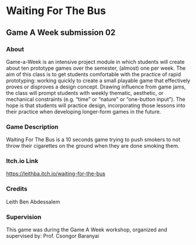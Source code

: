 # Waiting For The Bus
## Game A Week submission 02

### About
Game-a-Week is an intensive project module in which students will create about ten prototype games over the semester, (almost) one per week. The aim of this class is to get students comfortable with the practice of rapid prototyping: working quickly to create a small playable game that effectively proves or disproves a design concept. Drawing influence from game jams, the class will prompt students with weekly thematic, aesthetic, or mechanical constraints (e.g. “time” or “nature" or “one-button input”). The hope is that students will practice design, incorporating those lessons into their practice when developing longer-form games in the future.

### Game Description
Waiting For The Bus is a 10 seconds game trying to push smokers to not throw their cigarettes on the ground when they are done smoking them.

### Itch.io Link
https://leithba.itch.io/waiting-for-the-bus 

### Credits
Leith Ben Abdessalem

### Supervision
This game was during the Game A Week workshop, organized and supervised by: Prof. Csongor Baranyai 
